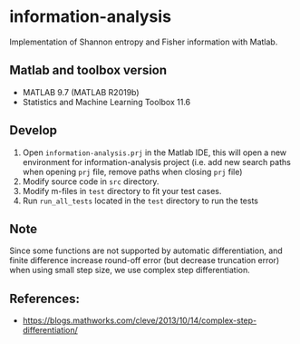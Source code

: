 # information-analysis
Implementation of Shannon entropy and Fisher information with Matlab.

## Matlab and toolbox version
- MATLAB 9.7 (MATLAB R2019b)
- Statistics and Machine Learning Toolbox 11.6

## Develop
1. Open `information-analysis.prj` in the Matlab IDE, this will open a new environment for information-analysis project (i.e. add new search paths when opening `prj` file, remove paths when closing `prj` file)
1. Modify source code in `src` directory.
1. Modify m-files in `test` directory to fit your test cases.
1. Run `run_all_tests` located in the `test` directory to run the tests

## Note
Since some functions are not supported by automatic differentiation, and finite difference increase round-off error (but decrease truncation error) when using small step size, we use complex step differentiation.

## References:
- https://blogs.mathworks.com/cleve/2013/10/14/complex-step-differentiation/
